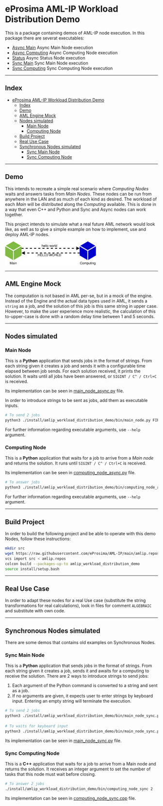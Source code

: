 # eProsima AML-IP Workload Distribution Demo

This is a package containing demos of AML-IP node execution.
In this package there are severat executables:

- [Async Main](main_node_async.py) Async Main Node execution
- [Async Computing](computing_node_async.py) Async Computing Node execution
- [Status](status_node.py) Async Status Node execution
- [Sync Main](main_node_sync.py) Sync Main Node execution
- [Sync Computing](computing_node_sync.py) Sync Computing Node execution

---

## Index

- [eProsima AML-IP Workload Distribution Demo](#eprosima-aml-ip-workload-distribution-demo)
  - [Index](#index)
  - [Demo](#demo)
  - [AML Engine Mock](#aml-engine-mock)
  - [Nodes simulated](#nodes-simulated)
    - [Main Node](#main-node)
    - [Computing Node](#computing-node)
  - [Build Project](#build-project)
  - [Real Use Case](#real-use-case)
  - [Synchronous Nodes simulated](#synchronous-nodes-simulated)
    - [Sync Main Node](#sync-main-node)
    - [Sync Computing Node](#sync-computing-node)

---

## Demo

This intends to recreate a simple real scenario where *Computing Nodes* waits and answers tasks from *Main Nodes*.
These nodes can be run from anywhere in the LAN and as much of each kind as desired.
The workload of each *Main* will be distributed along the *Computing* available.
This is done in a way that even C++ and Python and Sync and Async nodes can work together.

This project intends to simulate what a real future AML network would look like,
as well as to give a simple example on how to implement, use and deploy AML-IP nodes.

<img src="../../.figures/basic_example.png" width="300"/>

---

## AML Engine Mock

The computation is not based in AML per-se, but in a mock of the engine.
Instead of the Engine and the actual data types used in AML, it sends a `string` as a job, and the solution of this job is this same string in upper case.
However, to make the user experience more realistic, the calculation of this to-upper-case is done with a random delay time between 1 and 5 seconds.

---

## Nodes simulated

### Main Node

This is a **Python** application that sends jobs in the format of strings.
From each string given it creates a job and sends it with a configurable time elapsed between job sends.
For each solution received, it prints the solution.
It waits until all jobs have been answered, or `SIGINT / C^ / Ctrl+C` is received.

Its implementation can be seen in [main_node_async.py](main_node_async.py) file.

In order to introduce strings to be sent as jobs, add them as executable inputs.

```sh
# To send 2 jobs
python3 ./install/amlip_workload_distribution_demo/bin/main_node.py FIRST_JOB "Second Job"
```

For further information regarding executable arguments, use `--help` argument.

### Computing Node

This is a **Python** application that waits for a job to arrive from a *Main node* and returns the solution.
It runs until `SIGINT / C^ / Ctrl+C` is received.

Its implementation can be seen in [computing_node_async.py](computing_node_async.py) file.

```sh
# To answer jobs
python3 ./install/amlip_workload_distribution_demo/bin/computing_node_async.py
```

For further information regarding executable arguments, use `--help` argument.

---

## Build Project

In order to build the following project and be able to operate with this demo Nodes, follow these instructions:

```sh
mkdir src
wget https://raw.githubusercontent.com/eProsima/AML-IP/main/amlip.repos
vcs import src < amlip.repos
colcon build --packages-up-to amlip_workload_distribution_demo
source install/setup.bash
```

---

## Real Use Case

In order to adapt these nodes for a real Use case (substitute the string transformations for real calculations),
look in files for comment `ALGEBRAIC` and substitute with own code.

---

## Synchronous Nodes simulated

There are some demos that contains old examples on Synchronous Nodes.

### Sync Main Node

This is a **Python** application that sends jobs in the format of strings.
From each string given it creates a job, sends it and awaits for a computing to receive the solution.
There are 2 ways to introduce strings to send jobs:

1. Each argument of the Python command is converted to a string and sent as a job.
2. If no arguments are given, it expects user to enter strings by keyboard input.
   Entering an empty string will terminate the execution.

```sh
# To send 2 jobs
python3 ./install/amlip_workload_distribution_demo/bin/main_node_sync.py first_job "second job"

# To waits for keyboard input
python3 ./install/amlip_workload_distribution_demo/bin/main_node_sync.py
```

Its implementation can be seen in [main_node_sync.py](main_node_sync.py) file.

### Sync Computing Node

This is a **C++** application that waits for a job to arrive from a Main node and returns the solution.
It receives an integer argument to set the number of tasks that this node must wait before closing.

```sh
# To answer 2 jobs
./install/amlip_workload_distribution_demo/bin/computing_node_sync 2
```

Its implementation can be seen in [computing_node_sync.cpp](computing_node_sync.cpp) file.
